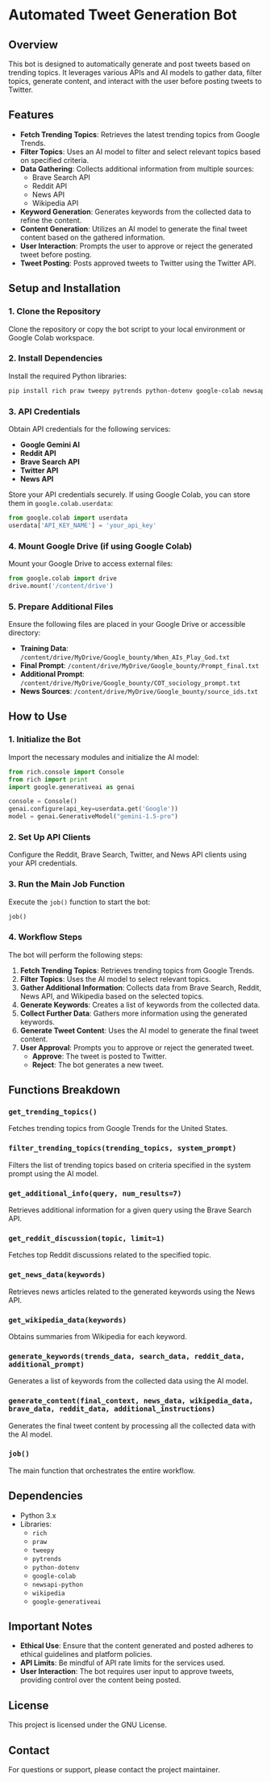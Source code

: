 # Automated Tweet Generation Bot

## Overview

This bot is designed to automatically generate and post tweets based on trending topics. It leverages various APIs and AI models to gather data, filter topics, generate content, and interact with the user before posting tweets to Twitter.

## Features

- **Fetch Trending Topics**: Retrieves the latest trending topics from Google Trends.
- **Filter Topics**: Uses an AI model to filter and select relevant topics based on specified criteria.
- **Data Gathering**: Collects additional information from multiple sources:
    - Brave Search API
    - Reddit API
    - News API
    - Wikipedia API
- **Keyword Generation**: Generates keywords from the collected data to refine the content.
- **Content Generation**: Utilizes an AI model to generate the final tweet content based on the gathered information.
- **User Interaction**: Prompts the user to approve or reject the generated tweet before posting.
- **Tweet Posting**: Posts approved tweets to Twitter using the Twitter API.

## Setup and Installation

### 1. Clone the Repository

Clone the repository or copy the bot script to your local environment or Google Colab workspace.

### 2. Install Dependencies

Install the required Python libraries:

```bash
pip install rich praw tweepy pytrends python-dotenv google-colab newsapi-python wikipedia google-generativeai

```

### 3. API Credentials

Obtain API credentials for the following services:

- **Google Gemini AI**
- **Reddit API**
- **Brave Search API**
- **Twitter API**
- **News API**

Store your API credentials securely. If using Google Colab, you can store them in `google.colab.userdata`:

```python
from google.colab import userdata
userdata['API_KEY_NAME'] = 'your_api_key'

```

### 4. Mount Google Drive (if using Google Colab)

Mount your Google Drive to access external files:

```python
from google.colab import drive
drive.mount('/content/drive')

```

### 5. Prepare Additional Files

Ensure the following files are placed in your Google Drive or accessible directory:

- **Training Data**: `/content/drive/MyDrive/Google_bounty/When_AIs_Play_God.txt`
- **Final Prompt**: `/content/drive/MyDrive/Google_bounty/Prompt_final.txt`
- **Additional Prompt**: `/content/drive/MyDrive/Google_bounty/COT_sociology_prompt.txt`
- **News Sources**: `/content/drive/MyDrive/Google_bounty/source_ids.txt`

## How to Use

### 1. Initialize the Bot

Import the necessary modules and initialize the AI model:

```python
from rich.console import Console
from rich import print
import google.generativeai as genai

console = Console()
genai.configure(api_key=userdata.get('Google'))
model = genai.GenerativeModel("gemini-1.5-pro")

```

### 2. Set Up API Clients

Configure the Reddit, Brave Search, Twitter, and News API clients using your API credentials.

### 3. Run the Main Job Function

Execute the `job()` function to start the bot:

```python
job()

```

### 4. Workflow Steps

The bot will perform the following steps:

1. **Fetch Trending Topics**: Retrieves trending topics from Google Trends.
2. **Filter Topics**: Uses the AI model to select relevant topics.
3. **Gather Additional Information**: Collects data from Brave Search, Reddit, News API, and Wikipedia based on the selected topics.
4. **Generate Keywords**: Creates a list of keywords from the collected data.
5. **Collect Further Data**: Gathers more information using the generated keywords.
6. **Generate Tweet Content**: Uses the AI model to generate the final tweet content.
7. **User Approval**: Prompts you to approve or reject the generated tweet.
    - **Approve**: The tweet is posted to Twitter.
    - **Reject**: The bot generates a new tweet.

## Functions Breakdown

### `get_trending_topics()`

Fetches trending topics from Google Trends for the United States.

### `filter_trending_topics(trending_topics, system_prompt)`

Filters the list of trending topics based on criteria specified in the system prompt using the AI model.

### `get_additional_info(query, num_results=7)`

Retrieves additional information for a given query using the Brave Search API.

### `get_reddit_discussion(topic, limit=1)`

Fetches top Reddit discussions related to the specified topic.

### `get_news_data(keywords)`

Retrieves news articles related to the generated keywords using the News API.

### `get_wikipedia_data(keywords)`

Obtains summaries from Wikipedia for each keyword.

### `generate_keywords(trends_data, search_data, reddit_data, additional_prompt)`

Generates a list of keywords from the collected data using the AI model.

### `generate_content(final_context, news_data, wikipedia_data, brave_data, reddit_data, additional_instructions)`

Generates the final tweet content by processing all the collected data with the AI model.

### `job()`

The main function that orchestrates the entire workflow.

## Dependencies

- Python 3.x
- Libraries:
    - `rich`
    - `praw`
    - `tweepy`
    - `pytrends`
    - `python-dotenv`
    - `google-colab`
    - `newsapi-python`
    - `wikipedia`
    - `google-generativeai`

## Important Notes

- **Ethical Use**: Ensure that the content generated and posted adheres to ethical guidelines and platform policies.
- **API Limits**: Be mindful of API rate limits for the services used.
- **User Interaction**: The bot requires user input to approve tweets, providing control over the content being posted.

## License

This project is licensed under the GNU License.

## Contact

For questions or support, please contact the project maintainer.
